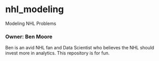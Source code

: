 # nhl_modeling
Modeling NHL Problems
### Owner: Ben Moore 
Ben is an avid NHL fan and Data Scientist who believes the NHL should invest more in analytics. This repository is for fun. 

